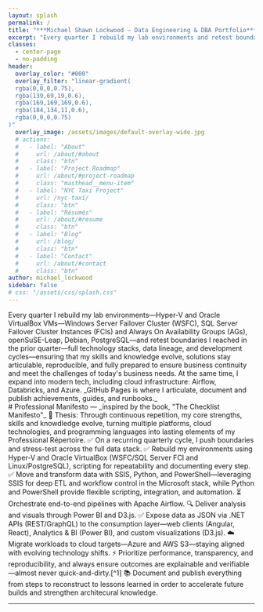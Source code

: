 ```yaml
---
layout: splash
permalink: /
title: "***Michael Shawn Lockwood — Data Engineering & DBA Portfolio***"
excerpt: "Every quarter I rebuild my lab environments and retest boundaries I reached in the prior quarter — full technology stacks, data lineage, and development cycles. At the same time, I expand into modern tech, including cloud infrastructure: Airflow, Databricks, and Azure. _GitHub Pages is where I articulate, document, and publish achievements, guides and runbooks._"
classes:
  - center-page
  - no-padding
header:
  overlay_color: "#000" 
  overlay_filter: "linear-gradient(
  rgba(0,0,0,0.75),
  rgba(139,69,19,0.6), 
  rgba(169,169,169,0.6),
  rgba(184,134,11,0.6),
  rgba(0,0,0,0.75)
)"
  overlay_image: /assets/images/default-overlay-wide.jpg 
  # actions:
  #   - label: "About"
  #     url: /about/#about
  #     class: "btn"
  #   - label: "Project Roadmap"
  #     url: /about/#project-roadmap
  #     class: "masthead__menu-item"
  #   - label: "NYC Taxi Project"
  #     url: /nyc-taxi/
  #     class: "btn"
  #   - label: "Résumés"
  #     url: /about/#resume
  #     class: "btn"
  #   - label: "Blog"
  #     url: /blog/
  #     class: "btn"
  #   - label: "Contact"
  #     url: /about/#contact
  #     class: "btn"
author: michael_lockwood
sidebar: false
# css: "/assets/css/splash.css"
---
```


<html><body class="wide-center-page">
<div class="manifesto-intro" markdown="1">
Every quarter I rebuild my lab environments&mdash;Hyper-V and Oracle VirtualBox VMs&mdash;Windows Server Failover Cluster (WSFC), SQL Server Failover Cluster Instances (FCIs) and Always On Availability Groups (AGs), openSuSE-Leap, Debian, PostgreSQL&mdash;and retest boundaries I reached in the prior quarter&mdash;full technology stacks, data lineage, and development cycles&mdash;ensuring that my skills and knowledge evolve, solutions stay articulable, reproducible, and fully prepared to ensure business continuity and meet the challenges of today's business needs. At the same time, I expand into modern tech, including cloud infrastructure: Airflow, Databricks, and Azure. _GitHub Pages is where I articulate, document and publish achievements, guides, and runbooks._
</div>

<div class="manifesto-content" markdown="1">
# Professional Manifesto  
&mdash; _inspired by the book, "The Checklist Manifesto"_  
🎯 Thesis: Through continuous repetition, my core strengths, skills and knowdledge evolve, turning multiple platforms, cloud technologies, and programming languages into lasting elements of my Professional Répertoire.  
✅ On a recurring quarterly cycle, I push boundaries and stress-test across the full data stack.  
✅ Rebuild my environments using Hyper-V and Oracle VirtualBox (WSFC/SQL Server FCI and Linux/PostgreSQL), scripting for repeatability and documenting every step.  
✅ Move and transform data with SSIS, Python, and PowerShell—leveraging SSIS for deep ETL and workflow control in the Microsoft stack, while Python and PowerShell provide flexible scripting, integration, and automation.  
⏳ Orchestrate end-to-end pipelines with Apache Airflow.  
🔍 Deliver analysis and visuals through Power BI and D3.js.  
✅ Expose data as JSON via .NET APIs (REST/GraphQL) to the consumption layer—web clients (Angular, React), Analytics & BI (Power BI), and custom visualizations (D3.js).      
☁️ Migrate workloads to cloud targets—Azure and AWS S3—staying aligned with evolving technology shifts.  
⚡ Prioritize performance, transparency, and reproducibility, and always ensure outcomes are explainable and verifiable—almost never quick-and-dirty.[^1]  
📚 Document and publish everything from steps to reconstruct to lessons learned in order to accelerate future builds and strengthen architecural knowledge.  

[^1]: In DevOps and production work, urgent business needs sometimes require quick fixes. The key is to recognize these as exceptions, document them, and follow up with proper regression and stress testing so long-term quality isn’t compromised.  
</div>
</body></html>

---